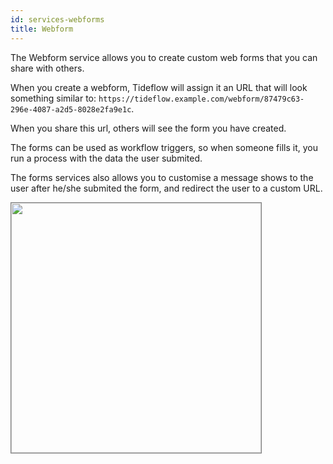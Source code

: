```yaml
---
id: services-webforms
title: Webform
---
```


The Webform service allows you to create custom web forms that you can share
with others.

When you create a webform, Tideflow will assign it an URL that will look something
similar to: `https://tideflow.example.com/webform/87479c63-296e-4087-a2d5-8028e2fa9e1c`.

When you share this url, others will see the form you have created.

The forms can be used as workflow triggers, so when someone fills it, you run
a process with the data the user submited.

The forms services also allows you to customise a message shows to the user
after he/she submited the form, and redirect the user to a custom URL.

<a href="https://github.com/tideflow-io/tideflow-docs/blob/master/website/static/services/webform/webform-creator.png?raw=true" target="_blank">
<img src="https://github.com/tideflow-io/tideflow-docs/blob/master/website/static/services/webform/webform-creator.png?raw=true" height="400" style="border:1px solid gray;">
</a>
